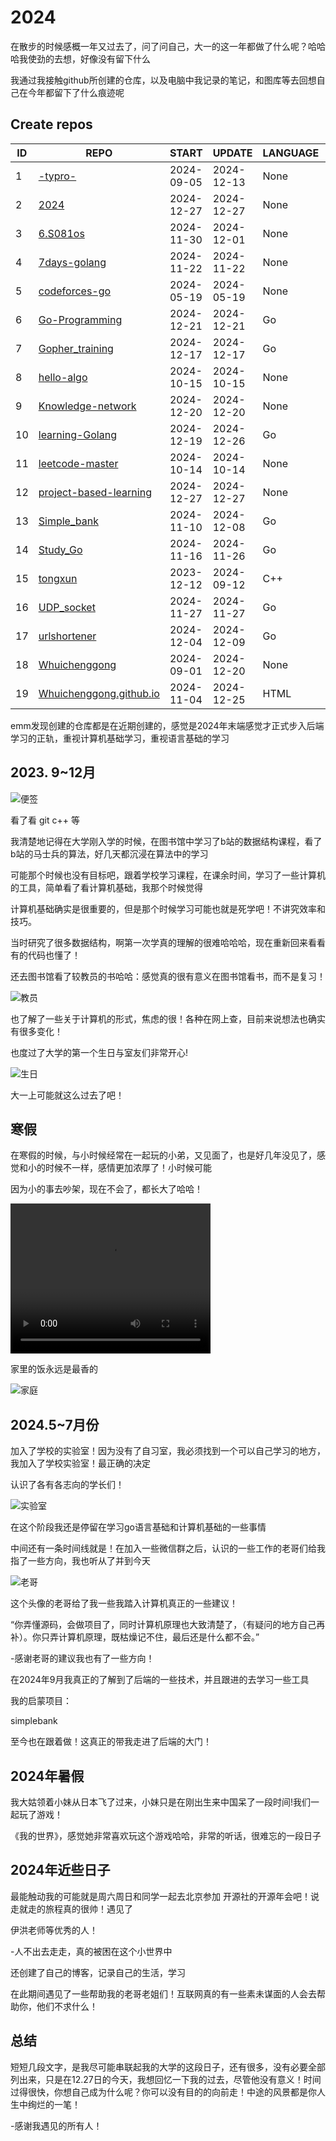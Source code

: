 # 2024



在散步的时候感概一年又过去了，问了问自己，大一的这一年都做了什么呢？哈哈哈我使劲的去想，好像没有留下什么

我通过我接触github所创建的仓库，以及电脑中我记录的笔记，和图库等去回想自己在今年都留下了什么痕迹呢



## Create repos

| ID   | REPO                                                         | START      | UPDATE     | LANGUAGE | STARS |
| ---- | ------------------------------------------------------------ | ---------- | ---------- | -------- | ----- |
| 1    | [-typro-](https://github.com/Whuichenggong/-typro-)          | 2024-09-05 | 2024-12-13 | None     | 0     |
| 2    | [2024](https://github.com/Whuichenggong/2024)                | 2024-12-27 | 2024-12-27 | None     | 0     |
| 3    | [6.S081os](https://github.com/Whuichenggong/6.S081os)        | 2024-11-30 | 2024-12-01 | None     | 0     |
| 4    | [7days-golang](https://github.com/Whuichenggong/7days-golang) | 2024-11-22 | 2024-11-22 | None     | 0     |
| 5    | [codeforces-go](https://github.com/Whuichenggong/codeforces-go) | 2024-05-19 | 2024-05-19 | None     | 0     |
| 6    | [Go-Programming](https://github.com/Whuichenggong/Go-Programming) | 2024-12-21 | 2024-12-21 | Go       | 0     |
| 7    | [Gopher_training](https://github.com/Whuichenggong/Gopher_training) | 2024-12-17 | 2024-12-17 | Go       | 1     |
| 8    | [hello-algo](https://github.com/Whuichenggong/hello-algo)    | 2024-10-15 | 2024-10-15 | None     | 0     |
| 9    | [Knowledge-network](https://github.com/Whuichenggong/Knowledge-network) | 2024-12-20 | 2024-12-20 | None     | 0     |
| 10   | [learning-Golang](https://github.com/Whuichenggong/learning-Golang) | 2024-12-19 | 2024-12-26 | Go       | 0     |
| 11   | [leetcode-master](https://github.com/Whuichenggong/leetcode-master) | 2024-10-14 | 2024-10-14 | None     | 0     |
| 12   | [project-based-learning](https://github.com/Whuichenggong/project-based-learning) | 2024-12-27 | 2024-12-27 | None     | 0     |
| 13   | [Simple_bank](https://github.com/Whuichenggong/Simple_bank)  | 2024-11-10 | 2024-12-08 | Go       | 0     |
| 14   | [Study_Go](https://github.com/Whuichenggong/Study_Go)        | 2024-11-16 | 2024-11-26 | Go       | 0     |
| 15   | [tongxun](https://github.com/Whuichenggong/tongxun)          | 2023-12-12 | 2024-09-12 | C++      | 0     |
| 16   | [UDP_socket](https://github.com/Whuichenggong/UDP_socket)    | 2024-11-27 | 2024-11-27 | Go       | 0     |
| 17   | [urlshortener](https://github.com/Whuichenggong/urlshortener) | 2024-12-04 | 2024-12-09 | Go       | 0     |
| 18   | [Whuichenggong](https://github.com/Whuichenggong/Whuichenggong) | 2024-09-01 | 2024-12-20 | None     | 1     |
| 19   | [Whuichenggong.github.io](https://github.com/Whuichenggong/Whuichenggong.github.io) | 2024-11-04 | 2024-12-25 | HTML     | 0     |

emm发现创建的仓库都是在近期创建的，感觉是2024年末端感觉才正式步入后端学习的正轨，重视计算机基础学习，重视语言基础的学习



## 2023. 9~12月

![便签](https://github.com/Whuichenggong/2024/blob/main/2024_pictures/便签.jpg)


看了看 git  c++ 等

我清楚地记得在大学刚入学的时候，在图书馆中学习了b站的数据结构课程，看了b站的马士兵的算法，好几天都沉浸在算法中的学习

可能那个时候也没有目标吧，跟着学校学习课程，在课余时间，学习了一些计算机的工具，简单看了看计算机基础，我那个时候觉得

计算机基础确实是很重要的，但是那个时候学习可能也就是死学吧！不讲究效率和技巧。



当时研究了很多数据结构，啊第一次学真的理解的很难哈哈哈，现在重新回来看看有的代码也懂了！



还去图书馆看了较教员的书哈哈：感觉真的很有意义在图书馆看书，而不是复习！



![教员](https://github.com/Whuichenggong/2024/blob/main/2024_pictures/教员.jpg)





也了解了一些关于计算机的形式，焦虑的很！各种在网上查，目前来说想法也确实有很多变化！



也度过了大学的第一个生日与室友们非常开心!

![生日](https://github.com/Whuichenggong/2024/blob/main/2024_pictures/birsday.jpg)

大一上可能就这么过去了吧！





## 寒假

在寒假的时候，与小时候经常在一起玩的小弟，又见面了，也是好几年没见了，感觉和小的时候不一样，感情更加浓厚了！小时候可能

因为小的事去吵架，现在不会了，都长大了哈哈！



<video width="320" height="240" controls>
  <source src="https://github.com/Whuichenggong/2024/blob/main/2024_pictures/陪伴.mp4" type="video/mp4">
  你的浏览器不支持 HTML5 video 标签。
</video>



家里的饭永远是最香的



![家庭](https://github.com/Whuichenggong/2024/blob/main/2024_pictures/家庭.jpg)







## 2024.5~7月份



加入了学校的实验室！因为没有了自习室，我必须找到一个可以自己学习的地方，我加入了学校实验室！最正确的决定

认识了各有各志向的学长们！


![实验室](https://github.com/Whuichenggong/2024/blob/main/2024_pictures/实验室.jpg)



在这个阶段我还是停留在学习go语言基础和计算机基础的一些事情



中间还有一条时间线就是！在加入一些微信群之后，认识的一些工作的老哥们给我指了一些方向，我也听从了并到今天



![老哥](https://github.com/Whuichenggong/2024/blob/main/2024_pictures/老哥.jpg)

这个头像的老哥给了我一些我踏入计算机真正的一些建议！



“你弄懂源码，会做项目了，同时计算机原理也大致清楚了，（有疑问的地方自己再补）。你只弄计算机原理，既枯燥记不住，最后还是什么都不会。”



-感谢老哥的建议我也有了一些方向！



在2024年9月我真正的了解到了后端的一些技术，并且跟进的去学习一些工具



我的启蒙项目：



simplebank 



至今也在跟着做！这真正的带我走进了后端的大门！



## 2024年暑假

我大姑领着小妹从日本飞了过来，小妹只是在刚出生来中国呆了一段时间!我们一起玩了游戏！

《我的世界》，感觉她非常喜欢玩这个游戏哈哈，非常的听话，很难忘的一段日子





## 2024年近些日子



最能触动我的可能就是周六周日和同学一起去北京参加 开源社的开源年会吧！说走就走的旅程真的很帅！遇见了

伊洪老师等优秀的人！



-人不出去走走，真的被困在这个小世界中

还创建了自己的博客，记录自己的生活，学习



在此期间遇见了一些帮助我的老哥老姐们！互联网真的有一些素未谋面的人会去帮助你，他们不求什么！



## 总结

短短几段文字，是我尽可能串联起我的大学的这段日子，还有很多，没有必要全部列出来，只是在12.27日的今天，我想回忆一下我的过去，尽管他没有意义！时间过得很快，你想自己成为什么呢？你可以没有目的的向前走！中途的风景都是你人生中绚烂的一笔！



-感谢我遇见的所有人！
